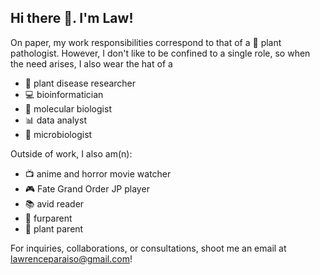 ## Hi there 👋. I'm Law!

On paper, my work responsibilities correspond to that of a 🔬 plant pathologist. However, I don't like to be confined to a single role, so when the need arises, I also wear the hat of a

* 🌿 plant disease researcher
* 💻 bioinformatician
* 🧬 molecular biologist
* 📊 data analyst
* 🔬 microbiologist

Outside of work, I also am(n):

* 📺 anime and horror movie watcher
* 🎮 Fate Grand Order JP player
* 📚 avid reader
* 🐾 furparent
* 🌱 plant parent

For inquiries, collaborations, or consultations, shoot me an email at lawrenceparaiso@gmail.com!

